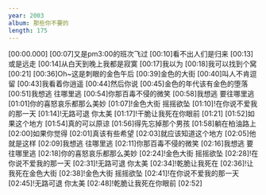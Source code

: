 ```yaml
---
year: 2003
album: 那些你不要的
length: 175
---
```

[00:00.000]
[00:07]又是pm3:00的班次飞过
[00:10]看不出人们是归来
[00:13]或是远走
[00:14]从白天到晚上我都是寂寞
[00:17]我以为
[00:18]我可以找到个窝
[00:21]
[00:36]Oh~这是刺眼的金色午后
[00:39]金色的大街
[00:40]叫人不肯逗留
[00:43]我看着你逍遥
[00:44]然后你说
[00:45]金色的年代该有金色的堕落
[00:51]我想逃 往哪里逃
[00:54]你那百毒不侵的微笑
[00:58]我想逃 要往哪里逃
[01:01]你的喜怒哀乐都那么美妙
[01:07]!金色大街 摇摇欲坠
[01:10]!在你说不爱我的那一天
[01:14]!无路可退 你太美
[01:17]!干脆让我死在你眼前
[01:21]
[01:52]如果这个地方
[01:54]真的可以原谅
[01:56]得先忘掉那个男孩
[01:58]躺在柏油路上
[02:00]如果你觉得
[02:01]真该有些希望
[02:03]就应该知道这个地方
[02:05]他就是这样
[02:09]我想逃 往哪里逃
[02:11]你那百毒不侵的微笑
[02:16]我想逃 要往哪里逃
[02:18]你的喜怒哀乐都那么美妙
[02:24]!金色大街 摇摇欲坠
[02:28]!在你说不爱我的那一天
[02:31]!无路可退 你太美
[02:34]!乾脆让我死在
[02:36]!让我死在金色大街
[02:38]!金色大街 摇摇欲坠
[02:41]!在你说不爱我的那一天
[02:45]!无路可退 你太美
[02:48]!乾脆让我死在你眼前
[02:52]